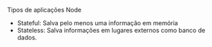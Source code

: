 Tipos de aplicações Node
- Stateful: Salva pelo menos uma informação em memória 
- Stateless: Salva informações em lugares externos como banco de dados.